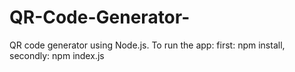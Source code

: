 # QR-Code-Generator-
QR code generator using Node.js. 
To run the app: first: npm install, secondly: npm index.js
